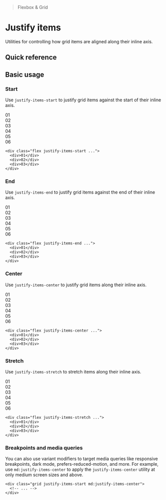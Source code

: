 > Flexbox & Grid

# Justify items
Utilities for controlling how grid items are aligned along their inline axis.

## Quick reference

<qr-table />

## Basic usage
### Start
Use `justify-items-start` to justify grid items against the start of their inline axis.

<container>
  <div class="grid grid-cols-3 gap-24">
    <box striped class="rounded-l-4" fg-color="var(--tw-blue-fg)" bg-color="var(--tw-blue-bg)">
      <div class="w-64 pd-bg-blue-500 ex-box">01</div>
    </box>
    <box striped class="rounded-l-4" fg-color="var(--tw-blue-fg)" bg-color="var(--tw-blue-bg)">
      <div class="w-64 pd-bg-blue-500 ex-box">02</div>
    </box>
    <box striped class="rounded-l-4" fg-color="var(--tw-blue-fg)" bg-color="var(--tw-blue-bg)">
      <div class="w-64 pd-bg-blue-500 ex-box">03</div>
    </box>
    <box striped class="rounded-l-4" fg-color="var(--tw-blue-fg)" bg-color="var(--tw-blue-bg)">
      <div class="w-64 pd-bg-blue-500 ex-box">04</div>
    </box>
    <box striped class="rounded-l-4" fg-color="var(--tw-blue-fg)" bg-color="var(--tw-blue-bg)">
      <div class="w-64 pd-bg-blue-500 ex-box">05</div>
    </box>
    <box striped class="rounded-l-4" fg-color="var(--tw-blue-fg)" bg-color="var(--tw-blue-bg)">
      <div class="w-64 pd-bg-blue-500 ex-box">06</div>
    </box>
  </div>
</container>

```html{1}
<div class="flex justify-items-start ...">
  <div>01</div>
  <div>02</div>
  <div>03</div>
</div>
```

### End
Use `justify-items-end` to justify grid items against the end of their inline axis.

<container>
  <div class="grid grid-cols-3 gap-24">
    <box striped class="flex justify-end rounded-r-4" fg-color="var(--tw-cyan-fg)" bg-color="var(--tw-cyan-bg)">
      <div class="w-64 pd-bg-cyan-500 ex-box">01</div>
    </box>
    <box striped class="flex justify-end rounded-r-4" fg-color="var(--tw-cyan-fg)" bg-color="var(--tw-cyan-bg)">
      <div class="w-64 pd-bg-cyan-500 ex-box">02</div>
    </box>
    <box striped class="flex justify-end rounded-r-4" fg-color="var(--tw-cyan-fg)" bg-color="var(--tw-cyan-bg)">
      <div class="w-64 pd-bg-cyan-500 ex-box">03</div>
    </box>
    <box striped class="flex justify-end rounded-r-4" fg-color="var(--tw-cyan-fg)" bg-color="var(--tw-cyan-bg)">
      <div class="w-64 pd-bg-cyan-500 ex-box">04</div>
    </box>
    <box striped class="flex justify-end rounded-r-4" fg-color="var(--tw-cyan-fg)" bg-color="var(--tw-cyan-bg)">
      <div class="w-64 pd-bg-cyan-500 ex-box">05</div>
    </box>
    <box striped class="flex justify-end rounded-r-4" fg-color="var(--tw-cyan-fg)" bg-color="var(--tw-cyan-bg)">
      <div class="w-64 pd-bg-cyan-500 ex-box">06</div>
    </box>
  </div>
</container>

```html{1}
<div class="flex justify-items-end ...">
  <div>01</div>
  <div>02</div>
  <div>03</div>
</div>
```

### Center
Use `justify-items-center` to justify grid items along their inline axis.

<container>
  <div class="grid grid-cols-3 gap-24">
    <box striped class="flex justify-center" fg-color="var(--tw-pink-fg)" bg-color="var(--tw-pink-bg)">
      <div class="w-64 pd-bg-pink-500 ex-box">01</div>
    </box>
    <box striped class="flex justify-center" fg-color="var(--tw-pink-fg)" bg-color="var(--tw-pink-bg)">
      <div class="w-64 pd-bg-pink-500 ex-box">02</div>
    </box>
    <box striped class="flex justify-center" fg-color="var(--tw-pink-fg)" bg-color="var(--tw-pink-bg)">
      <div class="w-64 pd-bg-pink-500 ex-box">03</div>
    </box>
    <box striped class="flex justify-center" fg-color="var(--tw-pink-fg)" bg-color="var(--tw-pink-bg)">
      <div class="w-64 pd-bg-pink-500 ex-box">04</div>
    </box>
    <box striped class="flex justify-center" fg-color="var(--tw-pink-fg)" bg-color="var(--tw-pink-bg)">
      <div class="w-64 pd-bg-pink-500 ex-box">05</div>
    </box>
    <box striped class="flex justify-center" fg-color="var(--tw-pink-fg)" bg-color="var(--tw-pink-bg)">
      <div class="w-64 pd-bg-pink-500 ex-box">06</div>
    </box>
  </div>
</container>

```html{1}
<div class="flex justify-items-center ...">
  <div>01</div>
  <div>02</div>
  <div>03</div>
</div>
```

### Stretch
Use `justify-items-stretch` to stretch items along their inline axis.

<container>
  <div class="grid grid-cols-3 gap-24">
    <div class="pd-bg-indigo-500 ex-box">01</div>
    <div class="pd-bg-indigo-500 ex-box">02</div>
    <div class="pd-bg-indigo-500 ex-box">03</div>
    <div class="pd-bg-indigo-500 ex-box">04</div>
    <div class="pd-bg-indigo-500 ex-box">05</div>
    <div class="pd-bg-indigo-500 ex-box">06</div>
  </div>
</container>

```html{1}
<div class="flex justify-items-stretch ...">
  <div>01</div>
  <div>02</div>
  <div>03</div>
</div>
```

### Breakpoints and media queries
You can also use variant modifiers to target media queries like responsive breakpoints, dark mode, prefers-reduced-motion, and more. For example, use `md:justify-items-center` to apply the `justify-items-center` utility at only medium screen sizes and above.

```html{1}
<div class="grid justify-items-start md:justify-items-center">
  <!-- ... -->
</div>
```